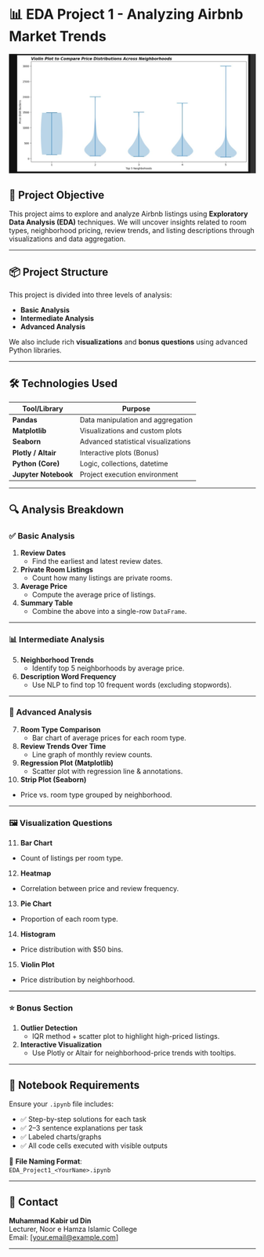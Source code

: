 # 📊 EDA Project 1 - Analyzing Airbnb Market Trends

![Airbnb EDA Pipeline](./abc.jpg)

## 🧠 Project Objective

This project aims to explore and analyze Airbnb listings using **Exploratory Data Analysis (EDA)** techniques. We will uncover insights related to room types, neighborhood pricing, review trends, and listing descriptions through visualizations and data aggregation.

---

## 📦 Project Structure

This project is divided into three levels of analysis:

- **Basic Analysis**
- **Intermediate Analysis**
- **Advanced Analysis**

We also include rich **visualizations** and **bonus questions** using advanced Python libraries.

---

## 🛠 Technologies Used

| Tool/Library | Purpose |
|--------------|---------|
| **Pandas** | Data manipulation and aggregation |
| **Matplotlib** | Visualizations and custom plots |
| **Seaborn** | Advanced statistical visualizations |
| **Plotly / Altair** | Interactive plots (Bonus) |
| **Python (Core)** | Logic, collections, datetime |
| **Jupyter Notebook** | Project execution environment |

---

## 🔍 Analysis Breakdown

### ✅ Basic Analysis
1. **Review Dates**  
   - Find the earliest and latest review dates.
2. **Private Room Listings**  
   - Count how many listings are private rooms.
3. **Average Price**  
   - Compute the average price of listings.
4. **Summary Table**  
   - Combine the above into a single-row `DataFrame`.

---

### 📊 Intermediate Analysis
5. **Neighborhood Trends**  
   - Identify top 5 neighborhoods by average price.
6. **Description Word Frequency**  
   - Use NLP to find top 10 frequent words (excluding stopwords).

---

### 🚀 Advanced Analysis
7. **Room Type Comparison**  
   - Bar chart of average prices for each room type.
8. **Review Trends Over Time**  
   - Line graph of monthly review counts.
9. **Regression Plot (Matplotlib)**  
   - Scatter plot with regression line & annotations.
10. **Strip Plot (Seaborn)**  
   - Price vs. room type grouped by neighborhood.

---

### 🖼️ Visualization Questions
11. **Bar Chart**  
   - Count of listings per room type.
12. **Heatmap**  
   - Correlation between price and review frequency.
13. **Pie Chart**  
   - Proportion of each room type.
14. **Histogram**  
   - Price distribution with $50 bins.
15. **Violin Plot**  
   - Price distribution by neighborhood.

---

### ⭐ Bonus Section
1. **Outlier Detection**  
   - IQR method + scatter plot to highlight high-priced listings.
2. **Interactive Visualization**  
   - Use Plotly or Altair for neighborhood-price trends with tooltips.

---

## 📁 Notebook Requirements

Ensure your `.ipynb` file includes:
- ✅ Step-by-step solutions for each task
- ✅ 2–3 sentence explanations per task
- ✅ Labeled charts/graphs
- ✅ All code cells executed with visible outputs

📌 **File Naming Format**:  
`EDA_Project1_<YourName>.ipynb`

---

## 📧 Contact

**Muhammad Kabir ud Din**  
Lecturer, Noor e Hamza Islamic College  
Email: [your.email@example.com]

---

